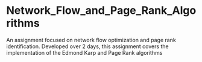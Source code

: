 # Network_Flow_and_Page_Rank_Algorithms
An assignment focused on network flow optimization and page rank identification. Developed over 2 days, this assignment covers the implementation of the Edmond Karp and Page Rank algorithms
